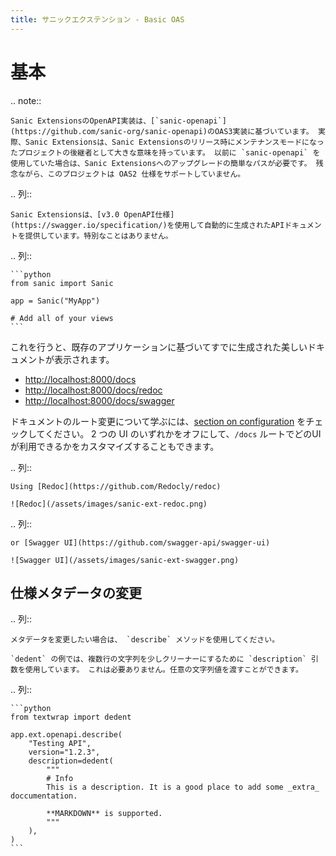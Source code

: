 ```yaml
---
title: サニックエクステンション - Basic OAS
---
```


# 基本

.. note::

```
Sanic ExtensionsのOpenAPI実装は、[`sanic-openapi`](https://github.com/sanic-org/sanic-openapi)のOAS3実装に基づいています。 実際、Sanic Extensionsは、Sanic Extensionsのリリース時にメンテナンスモードになったプロジェクトの後継者として大きな意味を持っています。 以前に `sanic-openapi` を使用していた場合は、Sanic Extensionsへのアップグレードの簡単なパスが必要です。 残念ながら、このプロジェクトは OAS2 仕様をサポートしていません。
```

.. 列::

```
Sanic Extensionsは、[v3.0 OpenAPI仕様](https://swagger.io/specification/)を使用して自動的に生成されたAPIドキュメントを提供しています。特別なことはありません。
```

.. 列::

````
```python
from sanic import Sanic

app = Sanic("MyApp")

# Add all of your views
```
````

これを行うと、既存のアプリケーションに基づいてすでに生成された美しいドキュメントが表示されます。

- [http://localhost:8000/docs](http://localhost:8000/docs)
- [http://localhost:8000/docs/redoc](http://localhost:8000/docs/redoc)
- [http://localhost:8000/docs/swagger](http://localhost:8000/docs/swagger)

ドキュメントのルート変更について学ぶには、[section on configuration](../configuration.md) をチェックしてください。 2 つの UI のいずれかをオフにして、`/docs` ルートでどのUIが利用できるかをカスタマイズすることもできます。

.. 列::

```
Using [Redoc](https://github.com/Redocly/redoc)

![Redoc](/assets/images/sanic-ext-redoc.png)
```

.. 列::

```
or [Swagger UI](https://github.com/swagger-api/swagger-ui)

![Swagger UI](/assets/images/sanic-ext-swagger.png)
```

## 仕様メタデータの変更

.. 列::

```
メタデータを変更したい場合は、 `describe` メソッドを使用してください。

`dedent` の例では、複数行の文字列を少しクリーナーにするために `description` 引数を使用しています。 これは必要ありません。任意の文字列値を渡すことができます。
```

.. 列::

````
```python
from textwrap import dedent

app.ext.openapi.describe(
    "Testing API",
    version="1.2.3",
    description=dedent(
        """
        # Info
        This is a description. It is a good place to add some _extra_ doccumentation.

        **MARKDOWN** is supported.
        """
    ),
)
```
````
